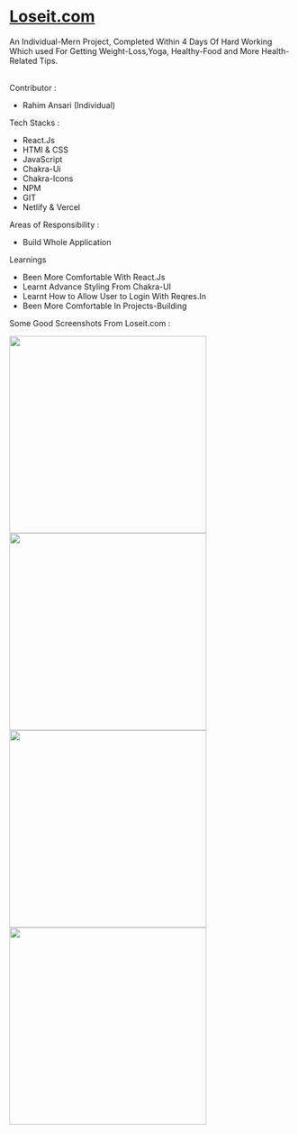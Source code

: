 <h1><a href="https://csb-ldmrix.netlify.app/" target="_blank">Loseit.com</a></h1>
An Individual-Mern Project, Completed Within 4 Days Of Hard Working Which used For Getting Weight-Loss,Yoga, Healthy-Food and More Health-Related Tips.
<br />
<br />
<p>Contributor :</p>
<ul><li>Rahim Ansari (Individual)</li></ul>

<p>Tech Stacks :</p>
<ul>
  <li>React.Js</li>
  <li>HTMl & CSS</li>
  <li>JavaScript</li>
  <li>Chakra-Ui</li>
  <li>Chakra-Icons</li>
  <li>NPM</li>
  <li>GIT</li>
  <li>Netlify & Vercel</li>
</ul>

<p>Areas of Responsibility :</p>
<ul><li>Build Whole Application</li></ul>

<p>Learnings</p>
<ul>
  <li>Been More Comfortable With React.Js</li>
  <li>Learnt Advance Styling From Chakra-UI</li>
  <li>Learnt How to Allow User to Login With Reqres.In</li>
  <li>Been More Comfortable In Projects-Building</li>
  
</ul>

<p>Some  Good Screenshots From Loseit.com : </p>
<img width="350px" src="https://lh3.googleusercontent.com/4ou6J4P7-fgdC31sXHLwtYA7Mf2-Ao5E1cM8CoHh7Au_FWlZUj1lVNUmSV15O-208yo" />
<img width="350px" src="https://play-lh.googleusercontent.com/m3Xpupw6YiyARKoEJOSia02T99XHOcZsyi4OOG8w_XnzmhCE5iWo_j4A0W-a3-0Z0Uc" />
<img width="350px" src="https://consumerscompare.org/wp-content/uploads/2019/05/lose-it-app-1024x576.jpg" />
<img width="350px" src="https://assets.loseit.com/website/corporate/loseit.com_image_1000x779.png" />


